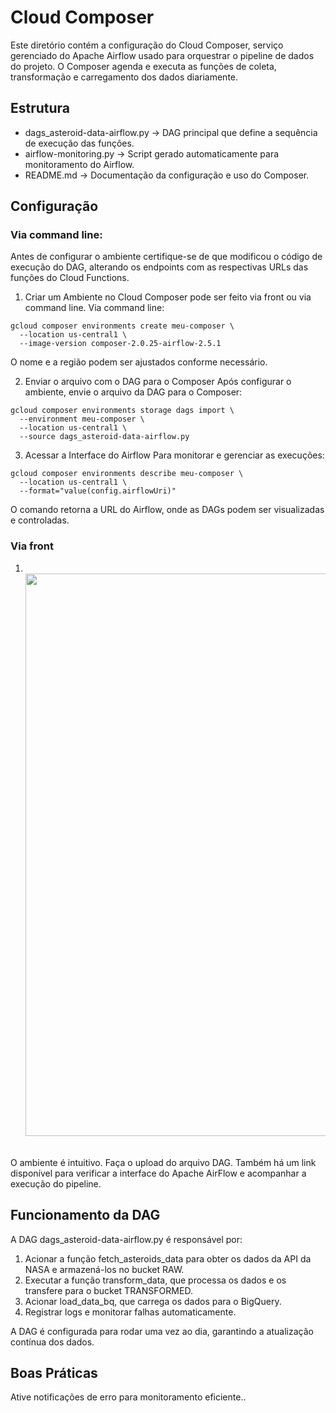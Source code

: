 # Cloud Composer <br>

Este diretório contém a configuração do Cloud Composer, serviço gerenciado do Apache Airflow usado para orquestrar o pipeline de dados do projeto. O Composer agenda e executa as funções de coleta, transformação e carregamento dos dados diariamente.

## Estrutura
- dags_asteroid-data-airflow.py → DAG principal que define a sequência de execução das funções.
- airflow-monitoring.py → Script gerado automaticamente para monitoramento do Airflow.
- README.md → Documentação da configuração e uso do Composer.

## Configuração

### Via command line: 
Antes de configurar o ambiente certifique-se de que modificou o código de execução do DAG, alterando os endpoints com as respectivas URLs das funções do Cloud Functions. 

1. Criar um Ambiente no Cloud Composer pode ser feito via front ou via command line. Via command line: 

```
gcloud composer environments create meu-composer \
  --location us-central1 \
  --image-version composer-2.0.25-airflow-2.5.1
```
O nome e a região podem ser ajustados conforme necessário.

2. Enviar o arquivo com o DAG para o Composer
Após configurar o ambiente, envie o arquivo da DAG para o Composer:
```
gcloud composer environments storage dags import \
  --environment meu-composer \
  --location us-central1 \
  --source dags_asteroid-data-airflow.py
```
3. Acessar a Interface do Airflow
Para monitorar e gerenciar as execuções:
```
gcloud composer environments describe meu-composer \
  --location us-central1 \
  --format="value(config.airflowUri)"
```
O comando retorna a URL do Airflow, onde as DAGs podem ser visualizadas e controladas.

### Via front 

1. <br> <img src="https://github.com/user-attachments/assets/41ee9e08-e6ff-42f4-aa6b-ef8d763a533a" width="900"/> <br> <br>

O ambiente é intuitivo. Faça o upload do arquivo DAG. Também há um link disponível para verificar a interface do Apache AirFlow e acompanhar a execução do pipeline.

## Funcionamento da DAG
A DAG dags_asteroid-data-airflow.py é responsável por:

1. Acionar a função fetch_asteroids_data para obter os dados da API da NASA e armazená-los no bucket RAW.
2. Executar a função transform_data, que processa os dados e os transfere para o bucket TRANSFORMED.
3. Acionar load_data_bq, que carrega os dados para o BigQuery.
4. Registrar logs e monitorar falhas automaticamente.
   
A DAG é configurada para rodar uma vez ao dia, garantindo a atualização contínua dos dados.

## Boas Práticas

Ative notificações de erro para monitoramento eficiente..
